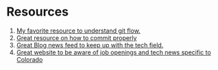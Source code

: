# Resources

1. [My favorite resource to understand git flow.](https://mod0.turing.edu/session3/)
2. [Great resource on how to commit properly](https://medium.com/swlh/writing-better-commit-messages-9b0b6ff60c67)
3. [Great Blog news feed to keep up with the tech field.](https://www.freecodecamp.org/news/tag/blog/)
4. [Great website to be aware of job openings and tech news specific to Colorado](https://www.builtincolorado.com)
